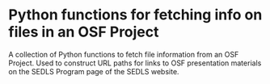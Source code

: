 # Python functions for fetching info on files in an OSF Project

A collection of Python functions to fetch file information from an OSF Project. Used to construct URL paths for links to OSF presentation materials on the SEDLS Program page of the SEDLS website.
